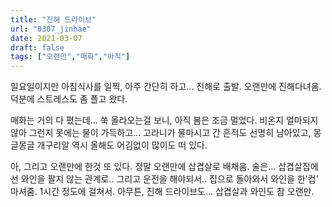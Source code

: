 ```yaml
---
title: "진해 드라이브"
url: "0307_jinhae"
date: 2021-03-07
draft: false
tags: ["오랜만","매화","아직"]
---
```

일요일이지만 아침식사를 일찍, 아주 간단히 하고... 진해로 출발. 오랜만에 진해다녀옴. 덕분에 스트레스도 좀 플고 왔다.

매화는 거의 다 폈는데... 쑥 올라오는걸 보니, 아직 봄은 조금 멀었다. 비온지 얼마되지 않아 그런지 못에는 물이 가득하고... 고라니가 물마시고 간 흔적도 선명히 남아있고, 몽글몽글 개구리알 역시 올해도 어김없이 많이도 떠 있다.

아, 그리고 오랜만에 한것 또 있다. 정말 오랜만에 삽겹살로 배채움. 술은... 삽겹살집에선 와인을 팔지 않는 관계로.. 그리고 운전을 해야되서.. 집으로 돌아와서 와인을 한'컵' 마셔줌. 1시간 정도에 걸쳐서. 아무튼, 진해 드라이브도... 삽겹살과 와인도 참 오랜만.
